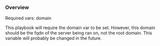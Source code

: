 ### Overview

Required vars: domain

This playbook will require the domain var to be set. However, this domain should be the fqdn of the server being ran on, not the root domain. This variable will probably be changed in the future.
